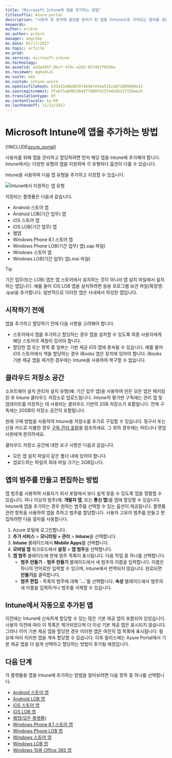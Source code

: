 ```yaml
---
title: "Microsoft Intune에 앱을 추가하는 방법"
titlesuffix: Azure portal
description: "사용자 및 장치에 할당할 준비가 된 앱을 Intune으로 가져오는 절차를 설명합니다. \""
keywords: 
author: erikre
ms.author: erikre
manager: angrobe
ms.date: 07/17/2017
ms.topic: article
ms.prod: 
ms.service: microsoft-intune
ms.technology: 
ms.assetid: a1ded457-0ecf-4f9c-a2d2-857d57f8d30a
ms.reviewer: mghadial
ms.suite: ems
ms.custom: intune-azure
ms.openlocfilehash: b33e15e8bd6597464bfe54a5152a872889d08e15
ms.sourcegitcommit: 9fabf1a8db53842f7b00762374de5b137158ee25
ms.translationtype: HT
ms.contentlocale: ko-KR
ms.lasthandoff: 12/22/2017
---
```

# <a name="how-to-add-an-app-to-microsoft-intune"></a>Microsoft Intune에 앱을 추가하는 방법

[!INCLUDE[azure_portal](./includes/azure_portal.md)]

사용자를 위해 앱을 관리하고 할당하려면 먼저 해당 앱을 Intune에 추가해야 합니다. Intune에서는 다양한 유형의 앱을 지원하며 각 유형마다 옵션이 다를 수 있습니다.

Intune을 사용하여 다음 앱 유형을 추가하고 지정할 수 있습니다.

![Intune에서 지원하는 앱 유형](./media/app-types.png)

지원되는 플랫폼은 다음과 같습니다.

- Android 스토어 앱
- Android LOB(기간 업무) 앱
- iOS 스토어 앱
- iOS LOB(기간 업무) 앱
- 웹앱
- Windows Phone 8.1 스토어 앱
- Windows Phone LOB(기간 업무) 앱(.xap 파일)
- Windows 스토어 앱
- Windows LOB(기간 업무) 앱(.msi 파일)

>[!TIP]
> 기간 업무(또는 LOB) 앱은 앱 스토어에서 설치하는 것이 아니라 앱 설치 파일에서 설치하는 앱입니다. 예를 들어 iOS LOB 앱을 설치하려면 응용 프로그램 보관 파일(확장명: .ipa)을 추가합니다. 일반적으로 이러한 앱은 사내에서 작성한 앱입니다.

## <a name="before-you-start"></a>시작하기 전에

앱을 추가하고 할당하기 전에 다음 사항을 고려해야 합니다.

- 스토어에서 앱을 추가하고 할당하는 경우 앱을 설치할 수 있도록 최종 사용자에게 해당 스토어의 계정이 있어야 합니다.
- 할당한 앱 또는 항목 중 일부는 기본 제공 iOS 앱에 종속될 수 있습니다. 예를 들어 iOS 스토어에서 책을 할당하는 경우 iBooks 앱은 장치에 있어야 합니다. iBooks 기본 제공 앱을 제거한 경우에는 Intune을 사용하여 복구할 수 없습니다.

## <a name="cloud-storage-space"></a>클라우드 저장소 공간
소프트웨어 설치 관리자 설치 유형(예: 기간 업무 앱)을 사용하여 만든 모든 앱은 패키징된 후 Intune 클라우드 저장소로 업로드됩니다. Intune의 평가판 구독에는 관리 앱 및 업데이트를 저장하는 데 사용되는 클라우드 기반의 2GB 저장소가 포함됩니다. 전체 구독에는 20GB의 저장소 공간이 포함됩니다.

원래 구매 방법을 사용하여 Intune용 저장소를 추가로 구입할 수 있습니다.  청구서 또는 신용 카드로 지불한 경우 [구독 관리 포털](https://portal.office.com/adminportal/home?switchtomodern=true#/subscriptions)을 참조하세요.  그 외의 경우에는 파트너나 영업 사원에게 문의하세요.

클라우드 저장소 공간에 대한 요구 사항은 다음과 같습니다.

-   모든 앱 설치 파일이 같은 폴더 내에 있어야 합니다.
-   업로드하는 파일의 최대 파일 크기는 2GB입니다.

## <a name="how-to-create-and-edit-categories-for-apps"></a>앱의 범주를 만들고 편집하는 방법

앱 범주를 사용하여 사용자가 회사 포털에서 보다 쉽게 찾을 수 있도록 앱을 정렬할 수 있습니다. 하나 이상의 범주(예: **개발자 앱**, 또는 **통신 앱**)를 앱에 할당할 수 있습니다.
Intune에 앱을 추가하는 경우 원하는 범주를 선택할 수 있는 옵션이 제공됩니다. 플랫폼 관련 항목을 사용하여 앱을 추하고 범주를 할당합니다. 사용자 고유의 범주를 만들고 편집하려면 다음 절차를 사용합니다.

1. Azure 포털에 로그인합니다.
2. **추가 서비스** > **모니터링 + 관리** > **Intune**을 선택합니다.
3. **Intune** 블레이드에서 **Mobile Apps**를 선택합니다.
4. **모바일 앱** 워크로드에서 **설정** > **앱 범주**를 선택합니다.
5. **앱 범주** 블레이드에 현재 범주 목록이 표시됩니다. 다음 작업 중 하나를 선택합니다.
    - **범주 만들기** - **범주 만들기** 블레이드에서 새 범주의 이름을 입력합니다. 이름은 하나의 언어로만 입력할 수 있으며, Intune에서 번역되지 않습니다. 완료되면 **만들기**를 클릭합니다.
    - **범주 편집** - 목록의 범주에 대해 '**...**'를 선택합니다. **속성** 블레이드에서 범주의 새 이름을 입력하거나 범주를 삭제할 수 있습니다.


## <a name="apps-added-automatically-by-intune"></a>Intune에서 자동으로 추가된 앱

이전에는 Intune에 신속하게 할당할 수 있는 많은 기본 제공 앱이 포함되어 있었습니다. 사용자 의견에 따라 이 목록은 제거되었으며 더 이상 기본 제공 앱은 표시되지 않습니다.
그러나 이미 기본 제공 앱을 할당한 경우 이러한 앱은 여전히 앱 목록에 표시됩니다. 필요에 따라 이러한 앱을 계속 할당할 수 있습니다.
이후 릴리스에는 Azure Portal에서 기본 제공 앱을 더 쉽게 선택하고 할당하는 방법이 추가될 예정입니다.

## <a name="next-steps"></a>다음 단계

각 플랫폼용 앱을 Intune에 추가하는 방법을 알아보려면 다음 항목 중 하나를 선택합니다.

- [Android 스토어 앱](store-apps-android.md)
- [Android LOB 앱](lob-apps-android.md)
- [iOS 스토어 앱](store-apps-ios.md)
- [iOS LOB 앱](lob-apps-ios.md)
- [웹앱(모든 플랫폼)](web-app.md)
- [Windows Phone 8.1 스토어 앱](store-apps-windows-phone-8-1.md)
- [Windows Phone LOB 앱](lob-apps-windows-phone.md)
- [Windows 스토어 앱](store-apps-windows.md)
- [Windows LOB 앱](lob-apps-windows.md)
- [Windows 10용 Office 365 앱](apps-add-office365.md)


